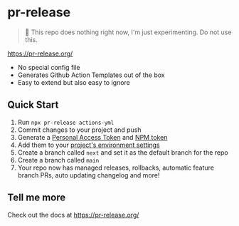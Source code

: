 # pr-release

> 🚨 This repo does nothing right now, I'm just experimenting.  Do not use this.

https://pr-release.org/


- No special config file
- Generates Github Action Templates out of the box
- Easy to extend but also easy to ignore

## Quick Start

1. Run `npx pr-release actions-yml`
2. Commit changes to your project and push
3. Generate a [Personal Access Token](/env/#personal-access-token) and [NPM token](/env/#npm-token)
4. Add them to your [project's environment settings](/env/#environment-settings)
5. Create a branch called `next` and set it as the default branch for the repo
6. Create a branch called `main`
7. Your repo now has managed releases, rollbacks, automatic feature branch PRs, auto updating changelog and more!

## Tell me more

Check out the docs at https://pr-release.org/